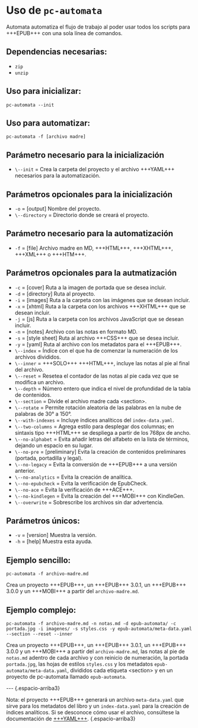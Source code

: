 # Uso de `pc-automata`

Automata automatiza el flujo de trabajo al poder usar todos los scripts para +++EPUB+++ con una sola línea de comandos.

## Dependencias necesarias:

* `zip`
* `unzip`

## Uso para inicializar:

```
pc-automata --init
```
  
## Uso para automatizar:

```
pc-automata -f [archivo madre]
```

## Parámetro necesario para la inicialización

* `\--init` = Crea la carpeta del proyecto y el archivo +++YAML+++ necesarios para la automatización.

## Parámetros opcionales para la inicialización

* `-o` = [output] Nombre del proyecto.
* `\--directory` = Directorio donde se creará el proyecto.
  
## Parámetro necesario para la automatización

* `-f` = [file] Archivo madre en MD, +++HTML+++, +++XHTML+++, +++XML+++ o +++HTM+++.
  
## Parámetros opcionales para la autmatización

* `-c` = [cover] Ruta a la imagen de portada que se desea incluir.
* `-d` = [directory] Ruta al proyecto.
* `-i` = [images] Ruta a la carpeta con las imágenes que se desean incluir.
* `-x` = [xhtml] Ruta a la carpeta con los archivos +++XHTML+++ que se desean incluir.
* `-j` = [js] Ruta a la carpeta con los archivos JavaScript que se desean incluir.
* `-n` = [notes] Archivo con las notas en formato MD.
* `-s` = [style sheet] Ruta al archivo +++CSS+++ que se desea incluir.
* `-y` = [yaml] Ruta al archivo con los metadatos para el +++EPUB+++.
* `\--index` = Índice con el que ha de comenzar la numeración de los archivos divididos.
* `\--inner` = +++SOLO+++ +++HTML+++, incluye las notas al pie al final del archivo.
* `\--reset` =  Resetea el contador de las notas al pie cada vez que se modifica un archivo.
* `\--depth` = Número entero que indica el nivel de profundidad de la tabla de contenidos.
* `\--section` = Divide el archivo madre cada &lt;section&gt;.
* `\--rotate` = Permite rotación aleatoria de las palabras en la nube de palabras de 30° a 150°.
* `\--with-indexes` = Incluye índices analíticos del `index-data.yaml`.
* `\--two-columns` = Agrega estilo para desplegar dos columnas; en sintaxis tipo +++HTML+++ se despliega a partir de los 768px de ancho.
* `\--no-alphabet` = Evita añadir letras del alfabeto en la lista de términos, dejando un espacio en su lugar.
* `\--no-pre` = [preliminary] Evita la creación de contenidos preliminares (portada, portadilla y legal).
* `\--no-legacy` = Evita la conversión de +++EPUB+++ a una versión anterior.
* `\--no-analytics` = Evita la creación de analítica.
* `\--no-epubcheck` = Evita la verificación de EpubCheck.
* `\--no-ace` = Evita la verificación de +++ACE+++.
* `\--no-kindlegen` = Evita la creación del +++MOBI+++ con KindleGen.
* `\--overwrite` = Sobrescribe los archivos sin dar advertencia.

## Parámetros únicos:

* `-v` = [version] Muestra la versión.
* `-h` = [help] Muestra esta ayuda.
  
## Ejemplo sencillo:

```
pc-automata -f archivo-madre.md
```

Crea un proyecto +++EPUB+++, un +++EPUB+++ 3.0.1, un +++EPUB+++ 3.0.0 y un +++MOBI+++ a partir del `archivo-madre.md`.
  
## Ejemplo complejo:

```
pc-automata -f archivo-madre.md -n notas.md -d epub-automata/ -c portada.jpg -i imagenes/ -s styles.css -y epub-automata/meta-data.yaml --section --reset --inner
```

Crea un proyecto +++EPUB+++, un +++EPUB+++ 3.0.1, un +++EPUB+++ 3.0.0 y un +++MOBI+++ a partir del `archivo-madre.md`, las notas al pie de `notas.md` adentro de cada archivo y con reinicio de numeración, la portada `portada.jpg`, las hojas de estilos `styles.css` y los metadatos `epub-automata/meta-data.yaml`, divididos cada etiqueta &lt;section&gt; y en un proyecto de pc-automata llamado `epub-automata`.

--- {.espacio-arriba3}

Nota: el proyecto +++EPUB+++ generará un archivo `meta-data.yaml` que sirve para los metadatos del libro y un `index-data.yaml` para la creación de índices analíticos. Si se desconoce cómo usar el archivo, consúltese la documentación de [+++YAML+++](yaml.html). {.espacio-arriba3}
